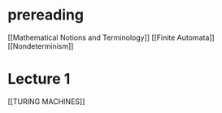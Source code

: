 # prereading
[[Mathematical Notions and Terminology]]
[[Finite Automata]]
[[Nondeterminism]]

# Lecture 1
[[TURING MACHINES]]

